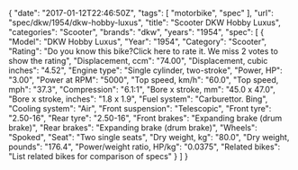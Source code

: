 {
    "date": "2017-01-12T22:46:50Z",
    "tags": [
        "motorbike",
        "spec"
    ],
    "url": "spec\/dkw\/1954\/dkw-hobby-luxus",
    "title": "Scooter DKW Hobby Luxus",
    "categories": "Scooter",
    "brands": "dkw",
    "years": "1954",
    "spec": [
        {
            "Model": "DKW Hobby Luxus",
            "Year": "1954",
            "Category": "Scooter",
            "Rating": "Do you know this bike?Click here to rate it. We miss 2 votes to show the rating",
            "Displacement, ccm": "74.00",
            "Displacement, cubic inches": "4.52",
            "Engine type": "Single cylinder, two-stroke",
            "Power, HP": "3.00",
            "Power at RPM": "5000",
            "Top speed, km\/h": "60.0",
            "Top speed, mph": "37.3",
            "Compression": "6.1:1",
            "Bore x stroke, mm": "45.0 x 47.0",
            "Bore x stroke, inches": "1.8 x 1.9",
            "Fuel system": "Carburettor. Bing",
            "Cooling system": "Air",
            "Front suspension": "Telescopic",
            "Front tyre": "2.50-16",
            "Rear tyre": "2.50-16",
            "Front brakes": "Expanding brake (drum brake)",
            "Rear brakes": "Expanding brake (drum brake)",
            "Wheels": "Spoked",
            "Seat": "Two single seats",
            "Dry weight, kg": "80.0",
            "Dry weight, pounds": "176.4",
            "Power\/weight ratio, HP\/kg": "0.0375",
            "Related bikes": "List related bikes for comparison of specs"
        }
    ]
}